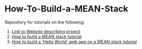 # How-To-Build-a-MEAN-Stack
Repository for tutorials on the following: 

1. [Link to Website describing project](https://caesarbonicillo.github.io/MeanStack/views/html/index.html)
2. [How to build a MEAN stack tutorial](https://docs.google.com/document/d/1m541e1Nkd5TquYAkNdu9SUT-apfWXNpNEg8abqUSinc/edit?usp=sharing)
3. [How to build a 'Hello World' web app on a MEAN stack tutorial](https://docs.google.com/document/d/1Kiya3Be_Vr8RRRSzGjg1xbi66RmqvZFONCvs6g9iPdc/edit?usp=sharing)


